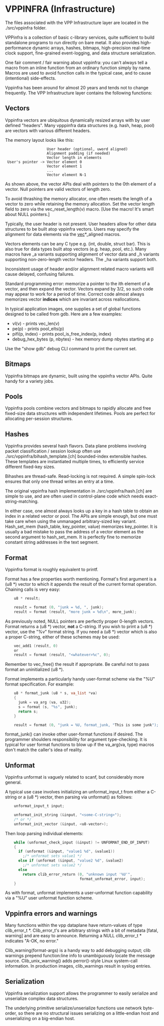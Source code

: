 VPPINFRA (Infrastructure)
=========================

The files associated with the VPP Infrastructure layer are located in
the ./src/vppinfra folder.

VPPinfra is a collection of basic c-library services, quite
sufficient to build standalone programs to run directly on bare metal.
It also provides high-performance dynamic arrays, hashes, bitmaps,
high-precision real-time clock support, fine-grained event-logging, and
data structure serialization.

One fair comment / fair warning about vppinfra: you can\'t always tell a
macro from an inline function from an ordinary function simply by name.
Macros are used to avoid function calls in the typical case, and to
cause (intentional) side-effects.

Vppinfra has been around for almost 20 years and tends not to change
frequently. The VPP Infrastructure layer contains the following
functions:

Vectors
-------

Vppinfra vectors are ubiquitous dynamically resized arrays with by user
defined \"headers\". Many vpppinfra data structures (e.g. hash, heap,
pool) are vectors with various different headers.

The memory layout looks like this:

```
                   User header (optional, uword aligned)
                   Alignment padding (if needed)
                   Vector length in elements
 User's pointer -> Vector element 0
                   Vector element 1
                   ...
                   Vector element N-1
```

As shown above, the vector APIs deal with pointers to the 0th element of
a vector. Null pointers are valid vectors of length zero.

To avoid thrashing the memory allocator, one often resets the length of
a vector to zero while retaining the memory allocation. Set the vector
length field to zero via the vec\_reset\_length(v) macro. \[Use the
macro! It's smart about NULL pointers.\]

Typically, the user header is not present. User headers allow for other
data structures to be built atop vppinfra vectors. Users may specify the
alignment for data elements via the [vec]()\*\_aligned macros.

Vectors elements can be any C type e.g. (int, double, struct bar). This
is also true for data types built atop vectors (e.g. heap, pool, etc.).
Many macros have \_a variants supporting alignment of vector data and
\_h variants supporting non-zero-length vector headers. The \_ha
variants support both.

Inconsistent usage of header and/or alignment related macro variants
will cause delayed, confusing failures.

Standard programming error: memorize a pointer to the ith element of a
vector, and then expand the vector. Vectors expand by 3/2, so such code
may appear to work for a period of time. Correct code almost always
memorizes vector **indices** which are invariant across reallocations.

In typical application images, one supplies a set of global functions
designed to be called from gdb. Here are a few examples:

-   vl(v) - prints vec\_len(v)
-   pe(p) - prints pool\_elts(p)
-   pifi(p, index) - prints pool\_is\_free\_index(p, index)
-   debug\_hex\_bytes (p, nbytes) - hex memory dump nbytes starting at p

Use the "show gdb" debug CLI command to print the current set.

Bitmaps
-------

Vppinfra bitmaps are dynamic, built using the vppinfra vector APIs.
Quite handy for a variety jobs.

Pools
-----

Vppinfra pools combine vectors and bitmaps to rapidly allocate and free
fixed-size data structures with independent lifetimes. Pools are perfect
for allocating per-session structures.

Hashes
------

Vppinfra provides several hash flavors. Data plane problems involving
packet classification / session lookup often use
./src/vppinfra/bihash\_template.\[ch\] bounded-index extensible
hashes. These templates are instantiated multiple times, to efficiently
service different fixed-key sizes.

Bihashes are thread-safe. Read-locking is not required. A simple
spin-lock ensures that only one thread writes an entry at a time.

The original vppinfra hash implementation in
./src/vppinfra/hash.\[ch\] are simple to use, and are often used in
control-plane code which needs exact-string-matching.

In either case, one almost always looks up a key in a hash table to
obtain an index in a related vector or pool. The APIs are simple enough,
but one must take care when using the unmanaged arbitrary-sized key
variant. Hash\_set\_mem (hash\_table, key\_pointer, value) memorizes
key\_pointer. It is usually a bad mistake to pass the address of a
vector element as the second argument to hash\_set\_mem. It is perfectly
fine to memorize constant string addresses in the text segment.

Format
------

Vppinfra format is roughly equivalent to printf.

Format has a few properties worth mentioning. Format's first argument is
a (u8 \*) vector to which it appends the result of the current format
operation. Chaining calls is very easy:

```c
    u8 * result;

    result = format (0, "junk = %d, ", junk);
    result = format (result, "more junk = %d\n", more_junk);
```

As previously noted, NULL pointers are perfectly proper 0-length
vectors. Format returns a (u8 \*) vector, **not** a C-string. If you
wish to print a (u8 \*) vector, use the "%v" format string. If you need
a (u8 \*) vector which is also a proper C-string, either of these
schemes may be used:

```c
    vec_add1 (result, 0)
    or 
    result = format (result, "<whatever>%c", 0); 
```

Remember to vec\_free() the result if appropriate. Be careful not to
pass format an uninitialized (u8 \*).

Format implements a particularly handy user-format scheme via the "%U"
format specification. For example:

```c
    u8 * format_junk (u8 * s, va_list *va)
    {
      junk = va_arg (va, u32);
      s = format (s, "%s", junk);
      return s;
    }

    result = format (0, "junk = %U, format_junk, "This is some junk");
```

format\_junk() can invoke other user-format functions if desired. The
programmer shoulders responsibility for argument type-checking. It is
typical for user format functions to blow up if the va\_arg(va,
type) macros don't match the caller's idea of reality.

Unformat
--------

Vppinfra unformat is vaguely related to scanf, but considerably more
general.

A typical use case involves initializing an unformat\_input\_t from
either a C-string or a (u8 \*) vector, then parsing via unformat() as
follows:

```c
    unformat_input_t input;

    unformat_init_string (&input, "<some-C-string>");
    /* or */
    unformat_init_vector (&input, <u8-vector>);
```

Then loop parsing individual elements:

```c
    while (unformat_check_input (&input) != UNFORMAT_END_OF_INPUT) 
    {
      if (unformat (&input, "value1 %d", &value1))
        ;/* unformat sets value1 */
      else if (unformat (&input, "value2 %d", &value2)
        ;/* unformat sets value2 */
      else
        return clib_error_return (0, "unknown input '%U'", 
                                  format_unformat_error, input);
    }
```

As with format, unformat implements a user-unformat function capability
via a "%U" user unformat function scheme.

Vppinfra errors and warnings
----------------------------

Many functions within the vpp dataplane have return-values of type
clib\_error\_t \*. Clib\_error\_t's are arbitrary strings with a bit of
metadata \[fatal, warning\] and are easy to announce. Returning a NULL
clib\_error\_t \* indicates "A-OK, no error."

Clib\_warning(format-args) is a handy way to add debugging
output; clib warnings prepend function:line info to unambiguously locate
the message source. Clib\_unix\_warning() adds perror()-style Linux
system-call information. In production images, clib\_warnings result in
syslog entries.

Serialization
-------------

Vppinfra serialization support allows the programmer to easily serialize
and unserialize complex data structures.

The underlying primitive serialize/unserialize functions use network
byte-order, so there are no structural issues serializing on a
little-endian host and unserializing on a big-endian host.
